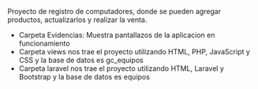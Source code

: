 Proyecto de registro de computadores, donde se pueden agregar productos, actualizarlos y realizar la venta.
- Carpeta Evidencias: Muestra pantallazos de la aplicacion en funcionamiento
- Carpeta views nos trae el proyecto utilizando HTML, PHP, JavaScript y CSS y la base de datos es gc_equipos
- Carpeta laravel nos trae el proyecto utilizando HTML, Laravel y Bootstrap y la base de datos es equipos
